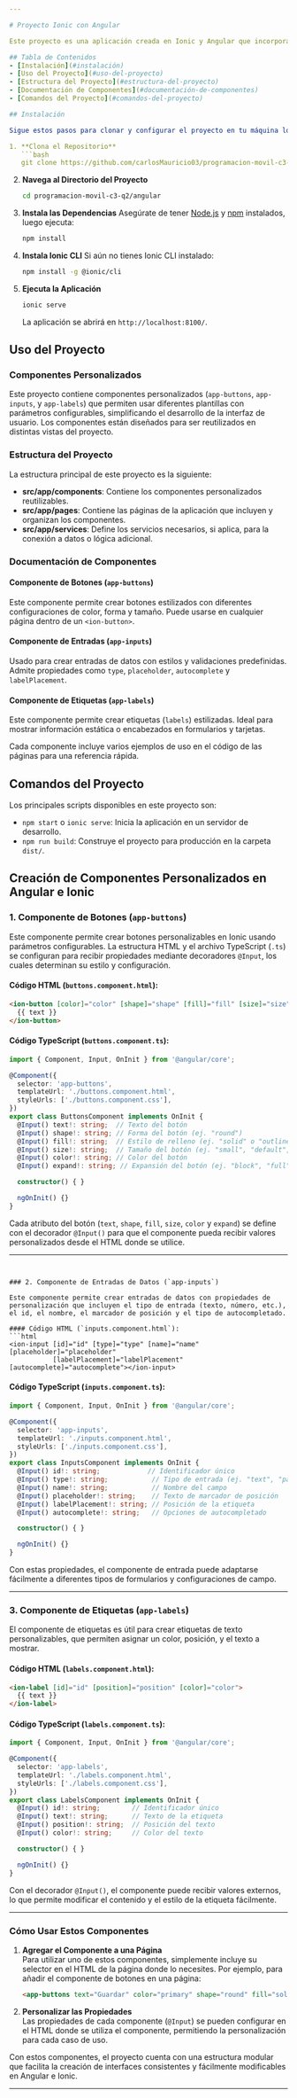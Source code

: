```yaml
---

# Proyecto Ionic con Angular

Este proyecto es una aplicación creada en Ionic y Angular que incorpora componentes personalizados con una estructura y diseño enriquecidos, con diversas plantillas predefinidas para botones, etiquetas (labels) y entradas de datos (inputs).

## Tabla de Contenidos
- [Instalación](#instalación)
- [Uso del Proyecto](#uso-del-proyecto)
- [Estructura del Proyecto](#estructura-del-proyecto)
- [Documentación de Componentes](#documentación-de-componentes)
- [Comandos del Proyecto](#comandos-del-proyecto)

## Instalación

Sigue estos pasos para clonar y configurar el proyecto en tu máquina local:

1. **Clona el Repositorio**  
   ```bash
   git clone https://github.com/carlosMauricio03/programacion-movil-c3-q2.git
   ```
2. **Navega al Directorio del Proyecto**
   ```bash
   cd programacion-movil-c3-q2/angular
   ```
3. **Instala las Dependencias**
   Asegúrate de tener [Node.js](https://nodejs.org/) y [npm](https://www.npmjs.com/) instalados, luego ejecuta:
   ```bash
   npm install
   ```

4. **Instala Ionic CLI**
   Si aún no tienes Ionic CLI instalado:
   ```bash
   npm install -g @ionic/cli
   ```

5. **Ejecuta la Aplicación**
   ```bash
   ionic serve
   ```
   La aplicación se abrirá en `http://localhost:8100/`.

## Uso del Proyecto

### Componentes Personalizados
Este proyecto contiene componentes personalizados (`app-buttons`, `app-inputs`, y `app-labels`) que permiten usar diferentes plantillas con parámetros configurables, simplificando el desarrollo de la interfaz de usuario. Los componentes están diseñados para ser reutilizados en distintas vistas del proyecto.

### Estructura del Proyecto
La estructura principal de este proyecto es la siguiente:
- **src/app/components**: Contiene los componentes personalizados reutilizables.
- **src/app/pages**: Contiene las páginas de la aplicación que incluyen y organizan los componentes.
- **src/app/services**: Define los servicios necesarios, si aplica, para la conexión a datos o lógica adicional.

### Documentación de Componentes

#### Componente de Botones (`app-buttons`)
Este componente permite crear botones estilizados con diferentes configuraciones de color, forma y tamaño. Puede usarse en cualquier página dentro de un `<ion-button>`.

#### Componente de Entradas (`app-inputs`)
Usado para crear entradas de datos con estilos y validaciones predefinidas. Admite propiedades como `type`, `placeholder`, `autocomplete` y `labelPlacement`.

#### Componente de Etiquetas (`app-labels`)
Este componente permite crear etiquetas (`labels`) estilizadas. Ideal para mostrar información estática o encabezados en formularios y tarjetas.

Cada componente incluye varios ejemplos de uso en el código de las páginas para una referencia rápida.

## Comandos del Proyecto

Los principales scripts disponibles en este proyecto son:

- `npm start` o `ionic serve`: Inicia la aplicación en un servidor de desarrollo.
- `npm run build`: Construye el proyecto para producción en la carpeta `dist/`.

## Creación de Componentes Personalizados en Angular e Ionic

### 1. Componente de Botones (`app-buttons`)

Este componente permite crear botones personalizables en Ionic usando parámetros configurables. La estructura HTML y el archivo TypeScript (`.ts`) se configuran para recibir propiedades mediante decoradores `@Input`, los cuales determinan su estilo y configuración.

#### Código HTML (`buttons.component.html`):
```html
<ion-button [color]="color" [shape]="shape" [fill]="fill" [size]="size" [expand]="expand">
  {{ text }}
</ion-button>
```

#### Código TypeScript (`buttons.component.ts`):
```typescript
import { Component, Input, OnInit } from '@angular/core';

@Component({
  selector: 'app-buttons',
  templateUrl: './buttons.component.html',
  styleUrls: ['./buttons.component.css'],
})
export class ButtonsComponent implements OnInit {
  @Input() text!: string;  // Texto del botón
  @Input() shape!: string; // Forma del botón (ej. "round")
  @Input() fill!: string;  // Estilo de relleno (ej. "solid" o "outline")
  @Input() size!: string;  // Tamaño del botón (ej. "small", "default", "large")
  @Input() color!: string; // Color del botón
  @Input() expand!: string; // Expansión del botón (ej. "block", "full")

  constructor() { }

  ngOnInit() {}
}
```

Cada atributo del botón (`text`, `shape`, `fill`, `size`, `color` y `expand`) se define con el decorador `@Input()` para que el componente pueda recibir valores personalizados desde el HTML donde se utilice.

---
```


### 2. Componente de Entradas de Datos (`app-inputs`)

Este componente permite crear entradas de datos con propiedades de personalización que incluyen el tipo de entrada (texto, número, etc.), el id, el nombre, el marcador de posición y el tipo de autocompletado.

#### Código HTML (`inputs.component.html`):
```html
<ion-input [id]="id" [type]="type" [name]="name" [placeholder]="placeholder" 
           [labelPlacement]="labelPlacement" [autocomplete]="autocomplete"></ion-input>
```

#### Código TypeScript (`inputs.component.ts`):
```typescript
import { Component, Input, OnInit } from '@angular/core';

@Component({
  selector: 'app-inputs',
  templateUrl: './inputs.component.html',
  styleUrls: ['./inputs.component.css'],
})
export class InputsComponent implements OnInit {
  @Input() id!: string;            // Identificador único
  @Input() type!: string;           // Tipo de entrada (ej. "text", "password")
  @Input() name!: string;           // Nombre del campo
  @Input() placeholder!: string;    // Texto de marcador de posición
  @Input() labelPlacement!: string; // Posición de la etiqueta
  @Input() autocomplete!: string;   // Opciones de autocompletado

  constructor() { }

  ngOnInit() {}
}
```

Con estas propiedades, el componente de entrada puede adaptarse fácilmente a diferentes tipos de formularios y configuraciones de campo.

---

### 3. Componente de Etiquetas (`app-labels`)

El componente de etiquetas es útil para crear etiquetas de texto personalizables, que permiten asignar un color, posición, y el texto a mostrar.

#### Código HTML (`labels.component.html`):
```html
<ion-label [id]="id" [position]="position" [color]="color">
  {{ text }}
</ion-label>
```

#### Código TypeScript (`labels.component.ts`):
```typescript
import { Component, Input, OnInit } from '@angular/core';

@Component({
  selector: 'app-labels',
  templateUrl: './labels.component.html',
  styleUrls: ['./labels.component.css'],
})
export class LabelsComponent implements OnInit {
  @Input() id!: string;        // Identificador único
  @Input() text!: string;      // Texto de la etiqueta
  @Input() position!: string;  // Posición del texto
  @Input() color!: string;     // Color del texto

  constructor() { }

  ngOnInit() {}
}
```

Con el decorador `@Input()`, el componente puede recibir valores externos, lo que permite modificar el contenido y el estilo de la etiqueta fácilmente.

---

### Cómo Usar Estos Componentes

1. **Agregar el Componente a una Página**  
   Para utilizar uno de estos componentes, simplemente incluye su selector en el HTML de la página donde lo necesites. Por ejemplo, para añadir el componente de botones en una página:
   ```html
   <app-buttons text="Guardar" color="primary" shape="round" fill="solid" size="large" expand="block"></app-buttons>
   ```

2. **Personalizar las Propiedades**  
   Las propiedades de cada componente (`@Input`) se pueden configurar en el HTML donde se utiliza el componente, permitiendo la personalización para cada caso de uso.

Con estos componentes, el proyecto cuenta con una estructura modular que facilita la creación de interfaces consistentes y fácilmente modificables en Angular e Ionic.

---
